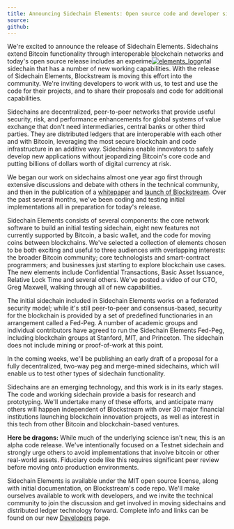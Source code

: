 ```yaml
---
title: Announcing Sidechain Elements: Open source code and developer sidechains for advancing Bitcoin
source:
github: 
---
```

We're excited to announce the release of Sidechain Elements. Sidechains extend
Bitcoin functionality through interoperable blockchain networks and today's open
source release includes an
experime[![elements_logo](https://www.blockstream.com/wp-content/uploads/2015/06/elements_logo-300x78.png)](https://www.blockstream.com/wp-content/uploads/2015/06/elements_logo.png)ntal
sidechain that has a number of new working capabilities. With the release of
Sidechain Elements, Blockstream is moving this effort into the community. We're
inviting developers to work with us, to test and use the code for their
projects, and to share their proposals and code for additional capabilities.

Sidechains are decentralized, peer-to-peer networks that provide useful
security, risk, and performance enhancements for global systems of value
exchange that don't need intermediaries, central banks or other third parties.
They are distributed ledgers that are interoperable with each other and with
Bitcoin, leveraging the most secure blockchain and code infrastructure in an
additive way. Sidechains enable innovators to safely develop new applications
without jeopardizing Bitcoin's core code and putting billions of dollars worth
of digital currency at risk.

We began our work on sidechains almost one year ago first through extensive
discussions and debate with others in the technical community, and then in the
publication of a
[whitepaper](https://www.blockstream.com/2014/10/23/why-we-are-co-founders-of-blockstream/
"Why we co-founded Blockstream") and [launch of
Blockstream](https://www.blockstream.com/2014/11/17/blockstream-closes-21m-seed-round/
"Blockstream closes $21M seed round"). Over the past several months, we've been
coding and testing initial implementations all in preparation for today's
release.

Sidechain Elements consists of several components: the core network software to
build an initial testing sidechain, eight new features not currently supported
by Bitcoin, a basic wallet, and the code for moving coins between blockchains.
We've selected a collection of elements chosen to be both exciting and useful to
three audiences with overlapping interests: the broader Bitcoin community; core
technologists and smart-contract programmers; and businesses just starting to
explore blockchain use cases. The new elements include Confidential
Transactions, Basic Asset Issuance, Relative Lock Time and several others. We've
posted a video of our CTO, Greg Maxwell, walking through all of new
capabilities.

The initial sidechain included in Sidechain Elements works on a federated
security model; while it's still peer-to-peer and consensus-based, security for
the blockchain is provided by a set of predefined functionaries in an
arrangement called a Fed-Peg. A number of academic groups and individual
contributors have agreed to run the Sidechain Elements Fed-Peg, including
blockchain groups at Stanford, MIT, and Princeton. The sidechain does not
include mining or proof-of-work at this point.

In the coming weeks, we'll be publishing an early draft of a proposal for a
fully decentralized, two-way peg and merge-mined sidechains, which will enable
us to test other types of sidechain functionality.

Sidechains are an emerging technology, and this work is in its early stages. The
code and working sidechain provide a basis for research and prototyping. We'll
undertake many of these efforts, and anticipate many others will happen
independent of Blockstream with over 30 major financial institutions launching
blockchain innovation projects, as well as interest in this tech from other
Bitcoin and blockchain-based ventures.

**Here be dragons:** While much of the underlying science isn't new, this is an
alpha code release. We've intentionally focused on a Testnet sidechain and
strongly urge others to avoid implementations that involve bitcoin or other
real-world assets. Fiduciary code like this requires significant peer review
before moving onto production environments.

Sidechain Elements is available under the MIT open source license, along with
initial documentation, on Blockstream's code repo. We'll make ourselves
available to work with developers, and we invite the technical community to join
the discussion and get involved in moving sidechains and distributed ledger
technology forward. Complete info and links can be found on our new
[Developers](https://blockstream.com/developers/) page.
